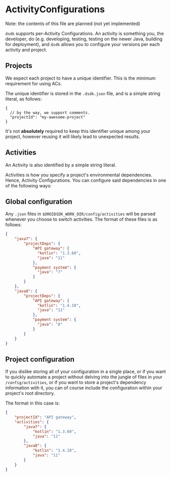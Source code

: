 # ActivityConfigurations

Note: the contents of this file are planned (not yet implemented)

``dsdk`` supports per-Activity Configurations. An activity is something you,
the developer, do (e.g. developing, testing, testing on the newer Java,
building for deployment), and ``dsdk`` allows you to configure your versions
per each activity and project.

## Projects

We expect each project to have a unique identifier. This is the minimum 
requirement for using ACs.

The unique identifier is stored in the ``.dsdk.json`` file, and is a 
simple string literal, as follows:

```jsonc
{
  // by the way, we support comments. 
  "projectId": "my-awesome-project"
}
```

It's not **absolutely** required to keep this identifier unique among your 
project, however reusing it will likely lead to unexpected results.

## Activities

An Activity is also identified by a simple string literal.

Activities is how you specify a project's environmental dependencies.
Hence, Activity Configurations. You can configure said dependencies in one 
of the following ways:

## Global configuration

Any ``.json`` files in ``$DROIDSDK_WORK_DIR/config/activities`` will be parsed
whenever you choose to switch activities. The format of these files is
as follows:

```json
{
    "java7": {
        "projectDeps": {
            "API gateway": {
              "kotlin": "1.3.60",
              "java": "11"
            },
            "payment system": {
              "java": "7"
            }
        }
    },
    "java8": {
        "projectDeps": {
            "API gateway": {
              "kotlin": "1.4.10",
              "java": "11"
            },
            "payment system": {
              "java": "8"
            }
        }
    }
} 
```

## Project configuration

If you dislike storing all of your configuration in a single place, or
if you want to quickly automate a project without delving into the jungle
of files in your ``/config/activities``, or if you want to store a project's
dependency information with it, you can of course include the configuration
within your project's root directory.

The format in this case is:


```json
{
    "projectId": "API gateway",
    "activities": {
        "java7": {
            "kotlin": "1.3.60",
            "java": "11"
        },
        "java8": {
            "kotlin": "1.4.10",
            "java": "11"
        }
    }
} 
```